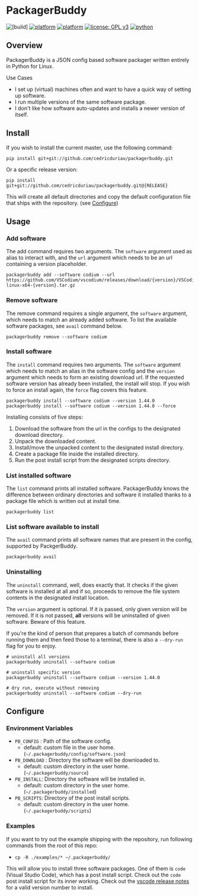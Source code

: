 # PackagerBuddy

![[build]](https://github.com/cedricduriau/packagerbuddy/workflows/Build/badge.svg?branch=master)
[![platform](https://img.shields.io/badge/platform-linux--x64-lightgrey.svg)](https://img.shields.io/badge/platform-linux--x64-lightgrey.svg)
[![platform](https://img.shields.io/badge/platform-darwin--arm64-lightgrey.svg)](https://img.shields.io/badge/platform-darwin--arm64-lightgrey.svg)
[![license: GPL v3](https://img.shields.io/badge/license-GPLv3-blue.svg)](https://www.gnu.org/licenses/gpl-3.0)
[![python](https://img.shields.io/badge/Python-3.8+-blue.svg)](https://img.shields.io/badge/Python-3.8+-blue.svg)

## Overview

PackagerBuddy is a JSON config based software packager written entirely in Python for Linux.

Use Cases

- I set up (virtual) machines often and want to have a quick way of setting up software.
- I run multiple versions of the same software package.
- I don't like how software auto-updates and installs a newer version 
of itself.

## Install

If you wish to install the current master, use the following command:

`pip install git+git://github.com/cedricduriau/packagerbuddy.git`

Or a specific release version:

`pip install git+git://github.com/cedricduriau/packagerbuddy.git@{RELEASE}`


This will create all default directories and copy the default configuration file that ships with the repository. (see [Configure](#Configure))

## Usage

### Add software
The add command requires two arguments. The `software` argument used as alias to interact with, and the `url` argument which needs to be an url containing a version placeholder.

```
packagerbuddy add --software codium --url https://github.com/VSCodium/vscodium/releases/download/{version}/VSCodium-linux-x64-{version}.tar.gz
```

### Remove software

The remove command requires a single argument, the `software` argument, which needs to match an already added software. To list the available software packages, see `avail` command below.

```
packagerbuddy remove --software codium
```

### Install software
The `install` command requires two arguments. The `software` argument which needs to match an alias in the software config and the `version` argument which needs to form an existing download url. If the requested software version has already been installed, the install will stop. If you wish to force an install 
again, the `force` flag covers this feature.

```
packagerbuddy install --software codium --version 1.44.0
packagerbuddy install --software codium --version 1.44.0 --force
```

Installing consists of five steps:

1. Download the software from the url in the configs to the designated download directory.
2. Unpack the downloaded content.
3. Install/move the unpacked content to the designated install directory.
4. Create a package file inside the installed directory.
5. Run the post install script from the designated scripts directory.

### List installed software
The `list` command prints all installed software. PackagerBuddy knows the difference between ordinary directories and software it installed thanks to a package file which is written out at install time.
```
packagerbuddy list
```

### List software available to install
The `avail` command prints all software names that are present in the config, supported by PackgerBuddy.
```
packagerbuddy avail
```

### Uninstalling
The `uninstall` command, well, does exactly that. It checks if the given software is installed at all and if so, proceeds to remove the file system contents in the designated install location.

The `version` argument is optional. If it is passed, only given version will be removed. If it is not passed, **all** versions will be uninstalled of given software. Beware of this feature.

If you're the kind of person that prepares a batch of commands before running them and then feed those to a terminal, there is also a `--dry-run` flag for you to enjoy.
```
# uninstall all versions
packagerbuddy uninstall --software codium

# uninstall specific version
packagerbuddy uninstall --software codium --version 1.44.0

# dry run, execute without removing
packagerbuddy uninstall --software codium --dry-run
```

## Configure

### Environment Variables

* `PB_CONFIG` : Path of the software config.
  * default: custom file in the user home. (`~/.packagerbuddy/config/software.json`)
* `PB_DOWNLOAD` : Directory the software will be downloaded to.
  * default: custom directory in the user home. (`~/.packagerbuddy/source`)
* `PB_INSTALL`: Directory the software will be installed in.
  * default: custom directory in the user home. (`~/.packagerbuddy/installed`)
* `PB_SCRIPTS`: Directory of the post install scripts.
  * default: custom directory in the user home. (`~/.packagerbuddy/scripts`)


### Examples

If you want to try out the example shipping with the repository, run following commands from the root of this repo:

* `cp -R ./examples/* ~/.packagerbuddy/`

This will allow you to install three software packages. One of them is `code` (Visual Studio Code), which has a post install script.
Check out the `code` post install script for its inner working.
Check out the [vscode release notes](https://code.visualstudio.com/updates) for a valid version number to install.
